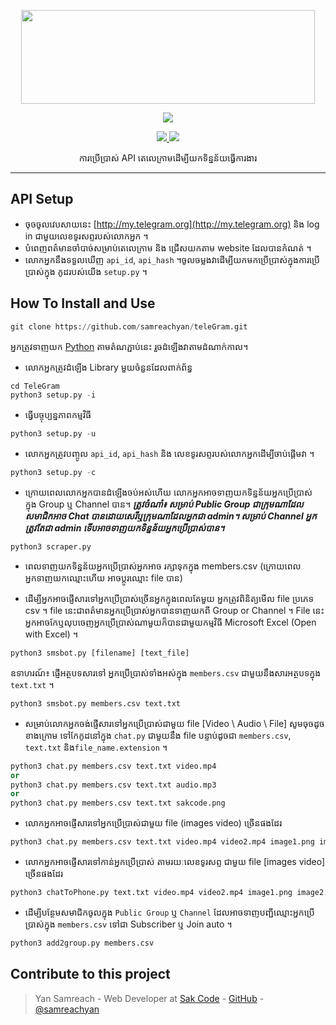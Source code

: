 <p align="center">
  <img src="https://raw.githubusercontent.com/samreachyan /TeleGram/master/.image/20191203_205322.jpg" width="470" height="150">
</p>

<p align="center"><img src="https://img.shields.io/badge/Version-3.1-brightgreen"></p>
<p align="center">
  <a href="https://github.com/th3unkn0n">
    <img src="https://img.shields.io/github/followers/th3unkn0n?label=Follow&style=social">
  </a>
  <a href="https://github.com/th3unkn0n/TeleGram-Group-Scraper">
    <img src="https://img.shields.io/github/stars/th3unkn0n/TeleGram-Group-Scraper?style=social">
  </a>
</p>
<p align="center">
  ការប្រើប្រាស់ API តេលេក្រាមដើម្បីយកទិន្នន័យធ្វើការងារ
</p>
<p align="center">
</p>

---

## API Setup

- ចុចចូលវេបសាយនេះ [http://my.telegram.org](http://my.telegram.org) និង log in ជាមួយលេខទូរសព្ទរបស់លោកអ្នក ។
- បំពេញពត៌មានចាំបាច់សម្រាប់តេលេក្រាម និង ជ្រើសយកតាម website ដែលបានកំណត់ ។
- លោកអ្នកនឹងទទួលឃើញ `api_id`, `api_hash` ។​ ចូលចម្លងវាដើម្បីយកមកប្រើប្រាស់ក្នុងការប្រើប្រាស់ក្នុង កូដរបស់យើង `setup.py` ។​

## How To Install and Use

```py
git clone https://github.com/samreachyan/teleGram.git
```

អ្នកត្រូវទាញយក [Python](https://www.python.org/downloads/) តាមតំណភ្ជាប់នេះ រួចដំឡើងវាតាមដំណាក់កាល។

- លោកអ្នកត្រូវដំឡើង Library មួយចំនួនដែលពាក់ព័ន្ធ

```py
cd TeleGram
python3 setup.py -i
```

- ធ្វើបច្ចុប្បន្នភាពកម្មវិធី

```py
python3 setup.py -u
```

- លោកអ្នកត្រូវបញ្ចូល `api_id`,​ `api_hash` និង លេខទូរសព្ទរបស់លោកអ្នកដើម្បីចាប់ផ្តើមវា ។

```py
python3 setup.py -c
```

- ក្រោយពេលលោកអ្នកបានដំឡើងចប់អស់ហើយ លោកអ្នកអាចទាញយកទិន្នន័យអ្នកប្រើប្រាស់ ក្នុង Group ឬ ​Channel បាន។
  **_ត្រូវចំណាំ៖ សម្រាប់ Public Group ជាក្រុមណាដែលសមាជិកអាច Chat បានដោយសេរីឬក្រុមណាដែលអ្នកជា admin។ សម្រាប់ Channel អ្នកត្រូវតែជា admin ទើបអាចទាញយកទិន្នន័យអ្នកប្រើប្រាស់បាន។_**

```
python3 scraper.py
```

- ពេលទាញយកទិន្នន័យអ្នកប្រើប្រាស់អ្នកអាច រក្សាទុកក្នុង members.csv (ក្រោយពេលអ្នកទាញយកឈ្មោះហើយ អាចប្តូរឈ្មោះ file បាន)

- ដើម្បីអ្នកអាចផ្ញើសារទៅអ្នកប្រើប្រាស់ច្រើនអ្នកក្នុងពេលតែមួយ អ្នកត្រូវពិនិត្យមើល file ប្រភេទ csv ។ file នេះជាពត៌មានអ្នកប្រើប្រាស់អ្នកបានទាញយកពី Group or Channel ។ File នេះអ្នកអាចកែឬលុបចេញអ្នកប្រើប្រាស់ណាមួយក៏បានជាមួយកម្មវិធី Microsoft Excel (Open with Excel) ។

```py
python3 smsbot.py [filename] [text_file]
```

ឧទាហរណ៍៖ ផ្ញើអត្ថបទសារទៅ អ្នកប្រើប្រាស់ទាំងអស់ក្នុង `members.csv` ជាមួយនឹងសារអត្ថបទក្នុង `text.txt` ។

```py
python3 smsbot.py members.csv text.txt
```

- សម្រាប់លោកអ្នកចង់ផ្ញើសារទៅអ្នកប្រើប្រាស់ជាមួយ file [Video \ Audio \ File] សូមចុចដូចខាងក្រោម
  ទៅកែកូដនៅក្នុង `chat.py` ជាមួយនឹង file បន្ទាប់ដូចជា `members.csv`, `text.txt` និង​ `file_name.extension` ។

```py
python3 chat.py members.csv text.txt video.mp4
or
python3 chat.py members.csv text.txt audio.mp3
or
python3 chat.py members.csv text.txt sakcode.png
```

- លោកអ្នកអាចផ្ញើសារទៅអ្នកប្រើប្រាស់ជាមួយ file (images video) ច្រើនផងដែរ

```py
python3 chat.py members.csv text.txt video.mp4 video2.mp4 image1.png image2.png
```

- លោកអ្នកអាចផ្ញើសារទៅកាន់អ្នកប្រើប្រាស់ តាមរយៈលេខទូរសព្ទ ជាមួយ file [images video] ច្រើនផងដែរ

```py
python3 chatToPhone.py text.txt video.mp4 video2.mp4 image1.png image2.png
```

- ដើម្បីបន្ថែមសមាជិកចូលក្នុង `Public Group` ឬ `Channel` ដែលអាចទាញបញ្ជីឈ្មោះអ្នកប្រើប្រាស់ក្នុង `members.csv` ទៅជា Subscriber ឬ Join auto ។

```py
python3 add2group.py members.csv
```

## Contribute to this project

> Yan Samreach - Web Developer at [Sak Code](https://sakcode.net/) - [GitHub](https://github.com/samreachyan/TeleGram) - [@samreachyan](https://t.me/samreachyan)
